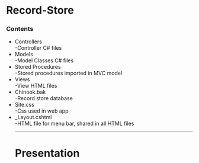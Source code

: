 # Record-Store
<h3>Contents</h3>
<ul><li>Controllers</li>
  -Controller C# files
  <li>Models</li>
  -Model Classes C# files
  <li>Stored Procedures</li>
  -Stored procedures imported in MVC model
  <li>Views</li>
  -View HTML files
  <li>Chinook.bak</li>
  -Record store database
  <li>Site.css</li>
  -Css used in web app
  <li>_Layout.cshtml</li>
  -HTML file for menu bar, shared in all HTML files
  <hr>
  <h1>Presentation</h1>
